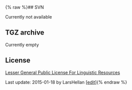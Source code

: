 {% raw %}## SVN

Currently not available

## TGZ archive

Currently empty

## License

[Lesser General Public License For Linguistic
Resources](http://infolingu.univ-mlv.fr/DonneesLinguistiques/Lexiques-Grammaires/lgpllr.html)

Last update: 2015-01-18 by LarsHellan [[edit](https://github.com/delph-in/docs/wiki/NorsourceDownload/_edit)]{% endraw %}